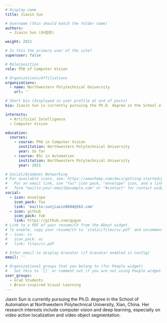 ```yaml
---
# Display name
title: Jiaxin Sun

# Username (this should match the folder name)
authors:
  - Jiaxin Sun (孙佳欣)

weight: 2021

# Is this the primary user of the site?
superuser: false

# Role/position
role: PhD of Computer Vision

# Organizations/Affiliations
organizations:
  - name: Northwestern Polytechnical University
    url: ''

# Short bio (displayed in user profile at end of posts)
bio: Jiaxin Sun is currently pursuing the Ph.D. degree in the School of Automation at Northwestern Polytechnical University, Xian, China.

interests:
  - Artificial Intelligence
  - Computer Vision

education:
  courses:
    - course: PhD in Computer Vision
      institution: Northwestern Polytechnical University
      year: So far
    - course: BSc in Automation
      institution: Northwestern Polytechnical University
      year: 2021

# Social/Academic Networking
# For available icons, see: https://wowchemy.com/docs/getting-started/page-builder/#icons
#   For an email link, use "fas" icon pack, "envelope" icon, and a link in the
#   form "mailto:your-email@example.com" or "#contact" for contact widget.
social:
  - icon: envelope
    icon_pack: fas
    link: 'mailto:sunjiaxin0604@163.com'
  - icon: github
    icon_pack: fab
    link: https://github.com/gyguo
# Link to a PDF of your resume/CV from the About widget.
# To enable, copy your resume/CV to `static/files/cv.pdf` and uncomment the lines below.
# - icon: cv
#   icon_pack: ai
#   link: files/cv.pdf

# Enter email to display Gravatar (if Gravatar enabled in Config)
email: ''

# Organizational groups that you belong to (for People widget)
#   Set this to `[]` or comment out if you are not using People widget.
user_groups:
  - Grad Students
  - Brain-inspired Visual Learning
---
```


Jiaxin Sun is currently pursuing the Ph.D. degree in the School of Automation at Northwestern Polytechnical University, Xian, China. Her research interests include computer vision and deep learning, especially on video action localization and video object segmentation.